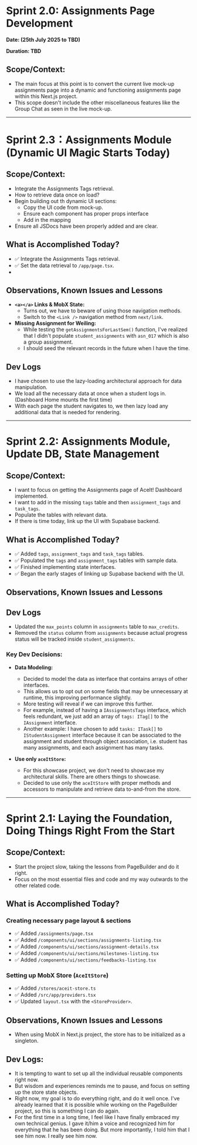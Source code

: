 # Sprint 2.0: Assignments Page Development

**Date: (25th July 2025 to TBD)**

**Duration: TBD**

## Scope/Context:

- The main focus at this point is to convert the current live mock-up assignments page into a dynamic and functioning assignments page within this Next.js project.
- This scope doesn't include the other miscellaneous features like the Group Chat as seen in the live mock-up.

---

# Sprint 2.3：Assignments Module (Dynamic UI Magic Starts Today)

## Scope/Context:

- Integrate the Assignments Tags retrieval.
- How to retrieve data once on load?
- Begin building out th dynamic UI sections:
  - Copy the UI code from mock-up.
  - Ensure each component has proper props interface
  - Add in the mapping
- Ensure all JSDocs have been properly added and are clear.

## What is Accomplished Today?

- ✅ Integrate the Assignments Tags retrieval.
- ✅ Set the data retrieval to `/app/page.tsx`.
- 

## Observations, Known Issues and Lessons

- **`<a></a>` Links & MobX State:**
  - Turns out, we have to beware of using those navigation methods.
  - Switch to the `<Link />` navigation method from `next/link`.
- **Missing Assignment for Weiling:**
  - While testing the `getAssignmentsForLastSem()` function, I've realized that I didn't populate `student_assignments` with `asn_017` which is also a group assignment.
  - I should seed the relevant records in the future when I have the time.


## Dev Logs

- I have chosen to use the lazy-loading architectural approach for data manipulation.
- We load all the necessary data at once when a student logs in. (Dashboard Home mounts the first time)
- With each page the student navigates to, we then lazy load any additional data that is needed for rendering.

---

# Sprint 2.2: Assignments Module, Update DB, State Management

## Scope/Context:

- I want to focus on getting the Assignments page of AceIt! Dashboard implemented.
- I want to add in the missing `tags` table and then `assignment_tags` and `task_tags`.
- Populate the tables with relevant data.
- If there is time today, link up the UI with Supabase backend.

## What is Accomplished Today?

- ✅ Added `tags`, `assignment_tags` and `task_tags` tables.
- ✅ Populated the `tags` and `assignment_tags` tables with sample data.
- ✅ Finished implementing state interfaces.
- ✅ Began the early stages of linking up Supabase backend with the UI.

## Observations, Known Issues and Lessons

## Dev Logs

- Updated the `max_points` column in `assignments` table to `max_credits`.
- Removed the `status` column from `assignments` because actual progress status will be tracked inside `student_assignments`.

### Key Dev Decisions:

- **Data Modeling:**
  - Decided to model the data as interface that contains arrays of other interfaces.
  - This allows us to opt out on some fields that may be unnecessary at runtime, this improving performance slightly.
  - More testing will reveal if we can improve this further.
  - For example, instead of having a `IAssignmentsTags` interface, which feels redundant, we just add an array of `tags: ITag[]` to the 
    `IAssignment` interface.
  - Another example: I have chosen to add `tasks: ITask[]` to `IStudentAssignment` interface because it can be associated to the assignment and student through object association, i.e. student has many assignments, and each assignment has many tasks.

- **Use only `aceItStore`:**
  - For this showcase project, we don't need to showcase my architectural skills. There are others things to showcase.
  - Decided to use only the `aceItStore` with proper methods and accessors to manipulate and retrieve data to-and-from the store.

---

# Sprint 2.1: Laying the Foundation, Doing Things Right From the Start

## Scope/Context:

- Start the project slow, taking the lessons from PageBuilder and do it right.
- Focus on the most essential files and code and my way outwards to the other related code.

## What is Accomplished Today?

### Creating necessary page layout & sections

- ✅ Added `/assignments/page.tsx`
- ✅ Added `/components/ui/sections/assignments-listing.tsx`
- ✅ Added `/components/ui/sections/assignment-details.tsx`
- ✅ Added `/components/ui/sections/milestones-listing.tsx`
- ✅ Added `/components/ui/sections/feedbacks-listing.tsx`

### Setting up MobX Store (`AceItStore`)

- ✅ Added `/stores/aceit-store.ts`
- ✅ Added `/src/app/providers.tsx`
- ✅ Updated `layout.tsx` with the `<StoreProvider>`.

## Observations, Known Issues and Lessons

- When using MobX in Next.js project, the store has to be initialized as a singleton.

## Dev Logs:

- It is tempting to want to set up all the individual reusable components right now.
- But wisdom and experiences reminds me to pause, and focus on setting up the store state objects.
- Right now, my goal is to do everything right, and do it well once. I've already learned that it is possible while working on the PageBuilder project, so this is something I can do again.
- For the first time in a long time, I feel like I have finally embraced my own technical genius. I gave it/him a voice and recognized him for everything that he has been doing. But more importantly, I told him that I see him now. I really see him now.
